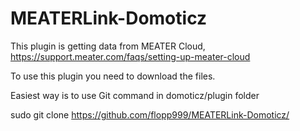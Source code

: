
# MEATERLink-Domoticz

This plugin is getting data from MEATER Cloud, https://support.meater.com/faqs/setting-up-meater-cloud

To use this plugin you need to download the files.


Easiest way is to use Git command in domoticz/plugin folder

sudo git clone https://github.com/flopp999/MEATERLink-Domoticz/
